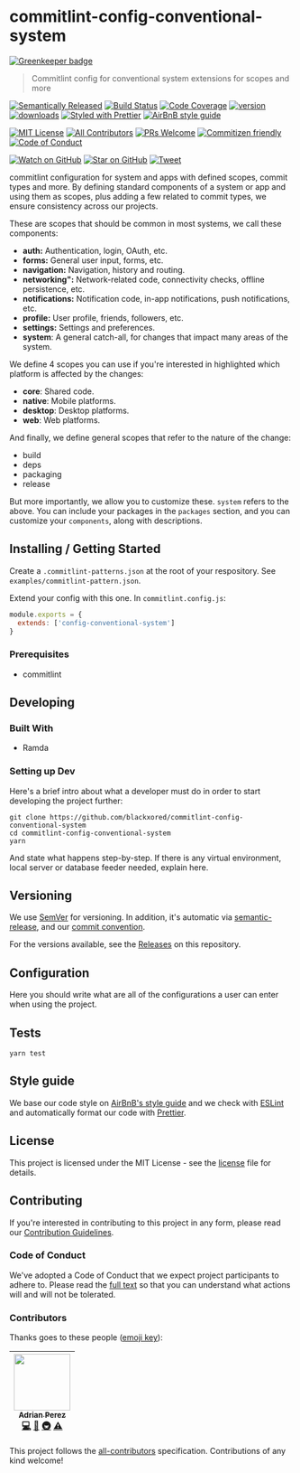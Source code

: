 # commitlint-config-conventional-system

[![Greenkeeper badge](https://badges.greenkeeper.io/blackxored/commitlint-config-conventional-system.svg)](https://greenkeeper.io/)

> Commitlint config for conventional system extensions for scopes and more

[![Semantically Released][semantic-release-badge]][semantic-release]
[![Build Status][build-badge]][build]
[![Code Coverage][coverage-badge]][coverage]
[![version][version-badge]][package]
[![downloads][downloads-badge]][npmtrends]
[![Styled with Prettier][prettier-badge]][prettier]
[![AirBnB style guide][airbnb-style-badge]][airbnb-style]

[![MIT License][license-badge]][LICENSE]
[![All Contributors](https://img.shields.io/badge/all_contributors-1-orange.svg?style=flat-square)](#contributors)
[![PRs Welcome][prs-badge]][prs]
[![Commitizen friendly][commitizen-badge]][commitizen]
[![Code of Conduct][coc-badge]][coc]

[![Watch on GitHub][github-watch-badge]][github-watch]
[![Star on GitHub][github-star-badge]][github-star]
[![Tweet][twitter-badge]][twitter]

commitlint configuration for system and apps with defined scopes, commit types and more.
By defining standard components of a system or app and using them as scopes, plus adding a few
related to commit types, we ensure consistency across our projects.

These are scopes that should be common in most systems, we call these components:

* **auth:** Authentication, login, OAuth, etc.
* **forms:** General user input, forms, etc.
* **navigation:** Navigation, history and routing.
* **networking":** Network-related code, connectivity checks, offline persistence, etc.
* **notifications:** Notification code, in-app notifications, push notifications, etc.
* **profile:** User profile, friends, followers, etc.
* **settings:** Settings and preferences.
* **system**: A general catch-all, for changes that impact many areas of the system.

We define 4 scopes you can use if you're interested in highlighted which platform
is affected by the changes:

* **core**: Shared code.
* **native**: Mobile platforms.
* **desktop**: Desktop platforms.
* **web**: Web platforms.

And finally, we define general scopes that refer to the nature of the change:

* build
* deps
* packaging
* release

But more importantly, we allow you to customize these.
`system` refers to the above. You can include your packages in the `packages`
section, and you can customize your `components`, along with descriptions.


## Installing / Getting Started

Create a `.commitlint-patterns.json` at the root of your respository.
See `examples/commitlint-pattern.json`.

Extend your config with this one. In `commitlint.config.js`:

```javascript
module.exports = {
  extends: ['config-conventional-system']
}
```

### Prerequisites

* commitlint

## Developing

### Built With

* Ramda

### Setting up Dev

Here's a brief intro about what a developer must do in order to start 
developing the project further:

```shell
git clone https://github.com/blackxored/commitlint-config-conventional-system
cd commitlint-config-conventional-system
yarn
```

And state what happens step-by-step. If there is any virtual environment, 
local server or database feeder needed, explain here.

## Versioning

We use [SemVer][semver] for versioning. In addition, it's automatic via
[semantic-release][semantic-release], and our [commit convention][commit-convention].

For the versions available, see the [Releases][releases] on this repository.

## Configuration

Here you should write what are all of the configurations a user can enter when
using the project.

## Tests

```shell
yarn test
```

## Style guide

We base our code style on [AirBnB's style guide][airbnb-style] and we check with 
[ESLint][eslint] and automatically format our code with [Prettier][prettier].

## License

This project is licensed under the MIT License - see the 
[license] file for details.

## Contributing

If you're interested in contributing to this project in any form, please read
our [Contribution Guidelines][contributing].

### Code of Conduct

We've adopted a Code of Conduct that we expect project participants to adhere to.
Please read the [full text][coc] so that you can understand what actions 
will and will not be tolerated.

### Contributors

Thanks goes to these people ([emoji key][emojis]):

<!-- ALL-CONTRIBUTORS-LIST:START - Do not remove or modify this section -->
<!-- prettier-ignore -->
| [<img src="https://avatars3.githubusercontent.com/u/133308?v=4" width="100px;"/><br /><sub><b>Adrian Perez</b></sub>](https://adrianperez.codes)<br />[💻](https://github.com/blackxored/commitlint-config-conventional-system/commits?author=blackxored "Code") [📖](https://github.com/blackxored/commitlint-config-conventional-system/commits?author=blackxored "Documentation") [🚇](#infra-blackxored "Infrastructure (Hosting, Build-Tools, etc)") [⚠️](https://github.com/blackxored/commitlint-config-conventional-system/commits?author=blackxored "Tests") |
| :---: |
<!-- ALL-CONTRIBUTORS-LIST:END -->

This project follows the [all-contributors][all-contributors] specification.
Contributions of any kind welcome!


[npm]: https://www.npmjs.com/
[node]: https://nodejs.org
[build-badge]: https://img.shields.io/travis/blackxored/commitlint-config-conventional-system.svg?style=flat-square
[build]: https://travis-ci.org/blackxored/commitlint-config-conventional-system
[coverage-badge]: https://img.shields.io/codecov/c/github/blackxored/commitlint-config-conventional-system.svg?style=flat-square
[coverage]: https://codecov.io/github/blackxored/commitlint-config-conventional-system
[version-badge]: https://img.shields.io/npm/v/commitlint-config-conventional-system.svg?style=flat-square
[package]: https://www.npmjs.com/package/commitlint-config-conventional-system
[downloads-badge]: https://img.shields.io/npm/dm/commitlint-config-conventional-system.svg?style=flat-square
[npmtrends]: http://www.npmtrends.com/commitlint-config-conventional-system
[license-badge]: https://img.shields.io/npm/l/commitlint-config-conventional-system.svg?style=flat-square
[license]: https://github.com/blackxored/commitlint-config-conventional-system/blob/master/LICENSE.md
[semantic-release]: https://github.com/semantic-release/semantic-release
[semantic-release-badge]: https://img.shields.io/badge/%20%20%F0%9F%93%A6%F0%9F%9A%80-semantic--release-e10079.svg?style=flat-square
[commitizen-badge]: https://img.shields.io/badge/commitizen-friendly-brightgreen.svg?style=flat-square
[commitizen]: http://commitizen.github.io/cz-cli/
[prettier-badge]: https://img.shields.io/badge/styled_with-prettier-ff69b4.svg?style=flat-square
[prettier]: https://github.com/prettier/prettier 
[airbnb-style-badge]: https://img.shields.io/badge/code%20style-airbnb-green.svg?style=flat-square
[airbnb-style]: https://github.com/airbnb/javascript
[eslint]: http://eslint.org 
[prs-badge]: https://img.shields.io/badge/PRs-welcome-brightgreen.svg?style=flat-square
[prs]: http://makeapullrequest.com
[donate-badge]: https://img.shields.io/badge/$-support-green.svg?style=flat-square
[contributing]: https://github.com/blackxored/commitlint-config-conventional-system/blob/master/CONTRIBUTING.md
[coc-badge]: https://img.shields.io/badge/code%20of-conduct-ff69b4.svg?style=flat-square
[coc]: https://github.com/blackxored/commitlint-config-conventional-system/blob/master/CODE_OF_CONDUCT.md
[github-watch-badge]: https://img.shields.io/github/watchers/blackxored/commitlint-config-conventional-system.svg?style=social
[github-watch]: https://github.com/blackxored/commitlint-config-conventional-system/watchers
[github-star-badge]: https://img.shields.io/github/stars/blackxored/commitlint-config-conventional-system.svg?style=social
[github-star]: https://github.com/blackxored/commitlint-config-conventional-system/stargazers
[twitter]: https://twitter.com/intent/tweet?text=Check%20out%20commitlint-config-conventional-system%20by%20%40blackxored%20https%3A%2F%2Fgithub.com%2Fblackxored%2Fcommitlint-config-conventional-system%20%F0%9F%91%8D
[twitter-badge]: https://img.shields.io/twitter/url/https/github.com/blackxored/commitlint-config-conventional-system.svg?style=social
[emojis]: https://github.com/kentcdodds/all-contributors#emoji-key
[all-contributors]: https://github.com/kentcdodds/all-contributors
[semver]: http://semver.org/
[releases]: https://github.com/blackxored/commitlint-config-conventional-system/releases
[commit-convention]: https://www.npmjs.com/package/@commitlint/config-conventional

